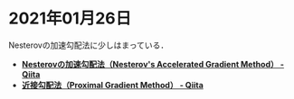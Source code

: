 # 2021年01月26日 


Nesterovの加速勾配法に少しはまっている．


* **[Nesterovの加速勾配法（Nesterov's Accelerated Gradient Method） - Qiita](https://qiita.com/msekino/items/0b522df43d447c01e3ed)**
* **[近接勾配法（Proximal Gradient Method） - Qiita](https://qiita.com/msekino/items/9f217fcd735513627f65)**